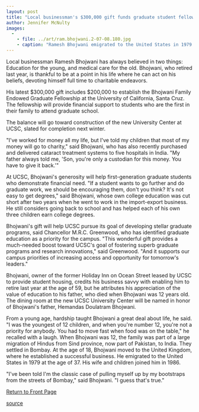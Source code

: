 ```yaml
---
layout: post
title: "Local businessman's $300,000 gift funds graduate student fellowship and University Center"
author: Jennifer McNulty
images:
  -
    - file: ../art/ram.bhojwani.2-07-08.180.jpg
    - caption: "Ramesh Bhojwani emigrated to the United States in 1979."
---
```


Local businessman Ramesh Bhojwani has always believed in two things: Education for the young, and medical care for the old. Bhojwani, who retired last year, is thankful to be at a point in his life where he can act on his beliefs, devoting himself full time to charitable endeavors.

His latest $300,000 gift includes $200,000 to establish the Bhojwani Family Endowed Graduate Fellowship at the University of California, Santa Cruz. The fellowship will provide financial support to students who are the first in their family to attend graduate school.

The balance will go toward construction of the new University Center at UCSC, slated for completion next winter.   

"I've worked for money all my life, but I've told my children that most of my money will go to charity," said Bhojwani, who has also recently purchased and delivered cataract treatment systems to five hospitals in India. "My father always told me, 'Son, you're only a custodian for this money. You have to give it back.'"  

At UCSC, Bhojwani's generosity will help first-generation graduate students who demonstrate financial need. "If a student wants to go further and do graduate work, we should be encouraging them, don't you think? It's not easy to get degrees," said Bhojwani, whose own college education was cut short after two years when he went to work in the import-export business. He still considers going back to school and has helped each of his own three children earn college degrees.  

Bhojwani's gift will help UCSC pursue its goal of developing stellar graduate programs, said Chancellor M.R.C. Greenwood, who has identified graduate education as a priority for the campus. "This wonderful gift provides a much-needed boost toward UCSC's goal of fostering superb graduate programs and research innovations," said Greenwood. "And it supports our campus priorities of increasing access and opportunity for tomorrow's leaders."  

Bhojwani, owner of the former Holiday Inn on Ocean Street leased by UCSC to provide student housing, credits his business savvy with enabling him to retire last year at the age of 59, but he attributes his appreciation of the value of education to his father, who died when Bhojwani was 12 years old. The dining room at the new UCSC University Center will be named in honor of Bhojwani's father, Hemandas Doulatram Bhojwani.  

From a young age, hardship taught Bhojwani a great deal about life, he said. "I was the youngest of 12 children, and when you're number 12, you're not a priority for anybody. You had to move fast when food was on the table," he recalled with a laugh. When Bhojwani was 12, the family was part of a large migration of Hindus from Sind province, now part of Pakistan, to India. They settled in Bombay. At the age of 18, Bhojwani moved to the United Kingdom, where he established a successful business. He emigrated to the United States in 1979 at the age of 37. His wife and children joined him in 1986.   

"I've been told I'm the classic case of pulling myself up by my bootstraps from the streets of Bombay," said Bhojwani. "I guess that's true."  
  

[Return to Front Page][1]

[1]: http://currents.ucsc.edu/

[source](http://www1.ucsc.edu/currents/02-03/07-08/gift.html "Permalink to gift")
